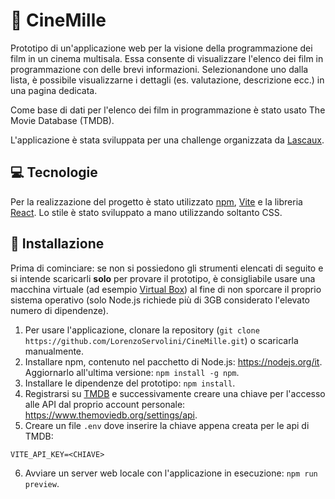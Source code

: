 # 🎦 CineMille

Prototipo di un'applicazione web per la visione della programmazione dei film in un cinema multisala.
Essa consente di visualizzare l'elenco dei film in programmazione con delle brevi informazioni. Selezionandone uno dalla lista, è possibile visualizzarne i dettagli (es. valutazione, descrizione ecc.) in una pagina dedicata.

Come base di dati per l'elenco dei film in programmazione è stato usato The Movie Database (TMDB).

L'applicazione è stata sviluppata per una challenge organizzata da [Lascaux](https://www.lascaux.it/).

## 💻 Tecnologie

Per la realizzazione del progetto è stato utilizzato [npm](https://docs.npmjs.com/about-npm), [Vite](https://vitejs.dev/) e la libreria [React](https://react.dev/).
Lo stile è stato sviluppato a mano utilizzando soltanto CSS.

## 🎯 Installazione

Prima di cominciare: se non si possiedono gli strumenti elencati di seguito e si intende scaricarli **solo** per provare il prototipo, è consigliabile usare una macchina virtuale (ad esempio [Virtual Box](https://www.virtualbox.org/)) al fine di non sporcare il proprio sistema operativo (solo Node.js richiede più di 3GB considerato l'elevato numero di dipendenze).

1. Per usare l'applicazione, clonare la repository (`git clone https://github.com/LorenzoServolini/CineMille.git`) o scaricarla manualmente.
2. Installare npm, contenuto nel pacchetto di Node.js: https://nodejs.org/it. Aggiornarlo all'ultima versione: `npm install -g npm`.
3. Installare le dipendenze del prototipo: `npm install`.
4. Registrarsi su [TMDB](https://www.themoviedb.org/) e successivamente creare una chiave per l'accesso alle API dal proprio account personale: https://www.themoviedb.org/settings/api.
5. Creare un file `.env` dove inserire la chiave appena creata per le api di TMDB:
```
VITE_API_KEY=<CHIAVE>
```
6. Avviare un server web locale con l'applicazione in esecuzione: `npm run preview`.
